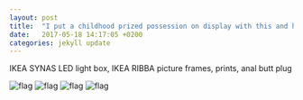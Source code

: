 ```yaml
---
layout: post
title:  "I put a childhood prized possession on display with this and have 0 regrets"
date:   2017-05-18 14:17:05 +0200
categories: jekyll update
---
```

IKEA SYNAS LED light box, IKEA RIBBA picture frames, prints, anal butt plug

<img src="{{ site.url }}/assets/synas5.JPG" class="w-100" alt="flag">
<img src="{{ site.url }}/assets/synas6.jpg" class="w-100" alt="flag">
<img src="{{ site.url }}/assets/synas4.JPG" class="w-100" alt="flag">
<img src="{{ site.url }}/assets/synas7.JPG" class="w-100" alt="flag">
